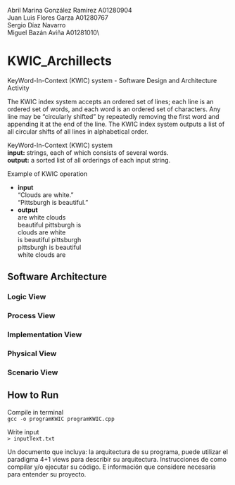 
Abril Marina González Ramírez A01280904\
Juan Luis Flores Garza A01280767\
Sergio Díaz Navarro\
Miguel Bazán Aviña A01281010\

# KWIC_Archillects
KeyWord-In-Context (KWIC) system - Software Design and Architecture Activity

The KWIC index system accepts an ordered set of lines; each line is an ordered set of words, and each word is an ordered
set of characters. Any line may be “circularly shifted” by repeatedly removing the first word and appending it at the end
of the line. The KWIC index system outputs a list of all circular shifts of all lines in alphabetical order.

KeyWord-In-Context (KWIC) system\
	**input:** strings, each of which consists of several words.\
	**output:** a sorted list of all orderings of each input string.

Example of KWIC operation
- **input**\
		“Clouds are white.”\
		“Pittsburgh is beautiful.”
- **output**\
		are white clouds\
		beautiful pittsburgh is\
		clouds are white\
		is beautiful pittsburgh\
		pittsburgh is beautiful\
		white clouds are


## Software Architecture

### Logic View

### Process View

### Implementation View

### Physical View

### Scenario View


## How to Run
Compile in terminal\
	`gcc -o programKWIC programKWIC.cpp`

Write input\
	`> inputText.txt`


Un documento que incluya: la arquitectura de su programa, puede utilizar el paradigma 4+1 views para
describir su arquitectura. Instrucciones de como compilar y/o ejecutar su código. E información que considere
necesaria para entender su proyecto.



